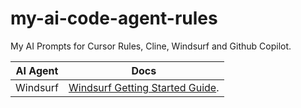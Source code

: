 # my-ai-code-agent-rules

My AI Prompts for Cursor Rules, Cline, Windsurf and Github Copilot.

| AI Agent | Docs |
|----------|----------|
| Windsurf | [Windsurf Getting Started Guide](https://docs.windsurf.com/windsurf/getting-started). |
